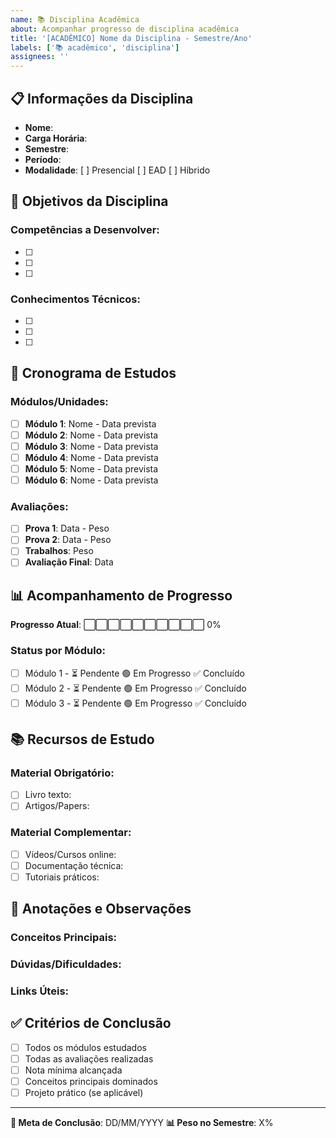 ```yaml
---
name: 📚 Disciplina Acadêmica
about: Acompanhar progresso de disciplina acadêmica
title: '[ACADÊMICO] Nome da Disciplina - Semestre/Ano'
labels: ['📚 acadêmico', 'disciplina']
assignees: ''
---
```


## 📋 Informações da Disciplina

- **Nome**: 
- **Carga Horária**: 
- **Semestre**: 
- **Período**: 
- **Modalidade**: [ ] Presencial [ ] EAD [ ] Híbrido

## 🎯 Objetivos da Disciplina

### Competências a Desenvolver:
- [ ] 
- [ ] 
- [ ] 

### Conhecimentos Técnicos:
- [ ] 
- [ ] 
- [ ] 

## 📅 Cronograma de Estudos

### Módulos/Unidades:
- [ ] **Módulo 1**: Nome - Data prevista
- [ ] **Módulo 2**: Nome - Data prevista  
- [ ] **Módulo 3**: Nome - Data prevista
- [ ] **Módulo 4**: Nome - Data prevista
- [ ] **Módulo 5**: Nome - Data prevista
- [ ] **Módulo 6**: Nome - Data prevista

### Avaliações:
- [ ] **Prova 1**: Data - Peso
- [ ] **Prova 2**: Data - Peso
- [ ] **Trabalhos**: Peso
- [ ] **Avaliação Final**: Data

## 📊 Acompanhamento de Progresso

**Progresso Atual**: ⬜⬜⬜⬜⬜⬜⬜⬜⬜⬜ 0%

### Status por Módulo:
- [ ] Módulo 1 - ⏳ Pendente 🟢 Em Progresso ✅ Concluído
- [ ] Módulo 2 - ⏳ Pendente 🟢 Em Progresso ✅ Concluído
- [ ] Módulo 3 - ⏳ Pendente 🟢 Em Progresso ✅ Concluído

## 📚 Recursos de Estudo

### Material Obrigatório:
- [ ] Livro texto: 
- [ ] Artigos/Papers: 

### Material Complementar:
- [ ] Vídeos/Cursos online:
- [ ] Documentação técnica:
- [ ] Tutoriais práticos:

## 📝 Anotações e Observações

### Conceitos Principais:


### Dúvidas/Dificuldades:


### Links Úteis:


## ✅ Critérios de Conclusão

- [ ] Todos os módulos estudados
- [ ] Todas as avaliações realizadas
- [ ] Nota mínima alcançada
- [ ] Conceitos principais dominados
- [ ] Projeto prático (se aplicável)

---

**🎯 Meta de Conclusão**: DD/MM/YYYY
**📊 Peso no Semestre**: X%

